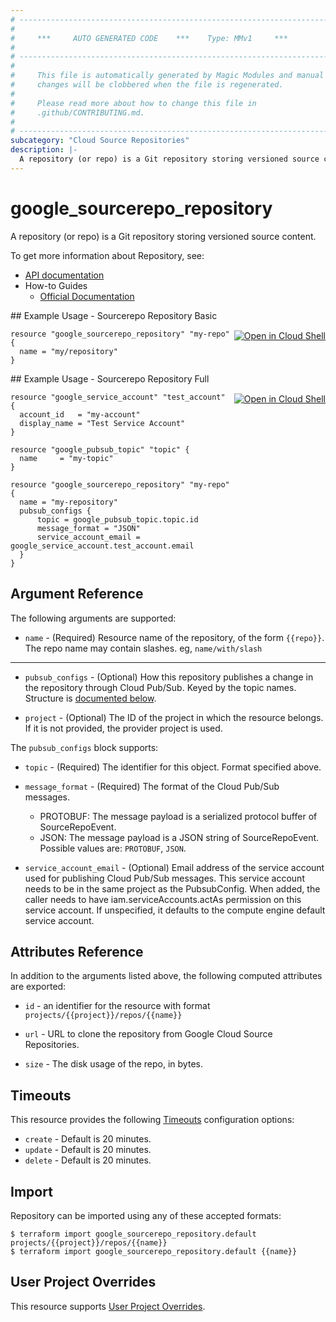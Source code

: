 ```yaml
---
# ----------------------------------------------------------------------------
#
#     ***     AUTO GENERATED CODE    ***    Type: MMv1     ***
#
# ----------------------------------------------------------------------------
#
#     This file is automatically generated by Magic Modules and manual
#     changes will be clobbered when the file is regenerated.
#
#     Please read more about how to change this file in
#     .github/CONTRIBUTING.md.
#
# ----------------------------------------------------------------------------
subcategory: "Cloud Source Repositories"
description: |-
  A repository (or repo) is a Git repository storing versioned source content.
---
```


# google\_sourcerepo\_repository

A repository (or repo) is a Git repository storing versioned source content.


To get more information about Repository, see:

* [API documentation](https://cloud.google.com/source-repositories/docs/reference/rest/v1/projects.repos)
* How-to Guides
    * [Official Documentation](https://cloud.google.com/source-repositories/)

<div class = "oics-button" style="float: right; margin: 0 0 -15px">
  <a href="https://console.cloud.google.com/cloudshell/open?cloudshell_git_repo=https%3A%2F%2Fgithub.com%2Fterraform-google-modules%2Fdocs-examples.git&cloudshell_working_dir=sourcerepo_repository_basic&cloudshell_image=gcr.io%2Fcloudshell-images%2Fcloudshell%3Alatest&open_in_editor=main.tf&cloudshell_print=.%2Fmotd&cloudshell_tutorial=.%2Ftutorial.md" target="_blank">
    <img alt="Open in Cloud Shell" src="//gstatic.com/cloudssh/images/open-btn.svg" style="max-height: 44px; margin: 32px auto; max-width: 100%;">
  </a>
</div>
## Example Usage - Sourcerepo Repository Basic


```hcl
resource "google_sourcerepo_repository" "my-repo" {
  name = "my/repository"
}
```
<div class = "oics-button" style="float: right; margin: 0 0 -15px">
  <a href="https://console.cloud.google.com/cloudshell/open?cloudshell_git_repo=https%3A%2F%2Fgithub.com%2Fterraform-google-modules%2Fdocs-examples.git&cloudshell_working_dir=sourcerepo_repository_full&cloudshell_image=gcr.io%2Fcloudshell-images%2Fcloudshell%3Alatest&open_in_editor=main.tf&cloudshell_print=.%2Fmotd&cloudshell_tutorial=.%2Ftutorial.md" target="_blank">
    <img alt="Open in Cloud Shell" src="//gstatic.com/cloudssh/images/open-btn.svg" style="max-height: 44px; margin: 32px auto; max-width: 100%;">
  </a>
</div>
## Example Usage - Sourcerepo Repository Full


```hcl
resource "google_service_account" "test_account" {
  account_id   = "my-account"
  display_name = "Test Service Account"
}

resource "google_pubsub_topic" "topic" {
  name     = "my-topic"
}

resource "google_sourcerepo_repository" "my-repo" {
  name = "my-repository"
  pubsub_configs {
      topic = google_pubsub_topic.topic.id
      message_format = "JSON"
      service_account_email = google_service_account.test_account.email
  }
}
```

## Argument Reference

The following arguments are supported:


* `name` -
  (Required)
  Resource name of the repository, of the form `{{repo}}`.
  The repo name may contain slashes. eg, `name/with/slash`


- - -


* `pubsub_configs` -
  (Optional)
  How this repository publishes a change in the repository through Cloud Pub/Sub.
  Keyed by the topic names.
  Structure is [documented below](#nested_pubsub_configs).

* `project` - (Optional) The ID of the project in which the resource belongs.
    If it is not provided, the provider project is used.


<a name="nested_pubsub_configs"></a>The `pubsub_configs` block supports:

* `topic` - (Required) The identifier for this object. Format specified above.

* `message_format` -
  (Required)
  The format of the Cloud Pub/Sub messages.
  - PROTOBUF: The message payload is a serialized protocol buffer of SourceRepoEvent.
  - JSON: The message payload is a JSON string of SourceRepoEvent.
  Possible values are: `PROTOBUF`, `JSON`.

* `service_account_email` -
  (Optional)
  Email address of the service account used for publishing Cloud Pub/Sub messages.
  This service account needs to be in the same project as the PubsubConfig. When added,
  the caller needs to have iam.serviceAccounts.actAs permission on this service account.
  If unspecified, it defaults to the compute engine default service account.

## Attributes Reference

In addition to the arguments listed above, the following computed attributes are exported:

* `id` - an identifier for the resource with format `projects/{{project}}/repos/{{name}}`

* `url` -
  URL to clone the repository from Google Cloud Source Repositories.

* `size` -
  The disk usage of the repo, in bytes.


## Timeouts

This resource provides the following
[Timeouts](https://developer.hashicorp.com/terraform/plugin/sdkv2/resources/retries-and-customizable-timeouts) configuration options:

- `create` - Default is 20 minutes.
- `update` - Default is 20 minutes.
- `delete` - Default is 20 minutes.

## Import


Repository can be imported using any of these accepted formats:

```
$ terraform import google_sourcerepo_repository.default projects/{{project}}/repos/{{name}}
$ terraform import google_sourcerepo_repository.default {{name}}
```

## User Project Overrides

This resource supports [User Project Overrides](https://registry.terraform.io/providers/hashicorp/google/latest/docs/guides/provider_reference#user_project_override).
